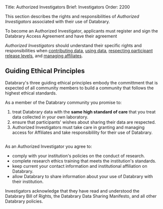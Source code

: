 Title: Authorized Investigators
Brief: Investigators
Order: 2200

This section describes the rights and responsibilities of *Authorized Investigators* associated with their use of Databrary.

To become an Authorized Investigator, applicants must register and sign the Databrary Access Agreement and have their agreement 

*Authorized Investigators* should understand their specific rights and responsibilities when [contributing data](), [using data](), [respecting participant release levels](), and [managing affiliates]().

## Guiding Ethical Principles

Databrary's three guiding ethical principles embody the committment that is expected of all community members to build a community that follows the highest ethical standards.

As a member of the Databrary community you promise to:

1. treat Databrary data with the **same high standard of care** that you treat data collected in your own laboratory.
1. ensure that participants' wishes about sharing their data are respected. 
1. Authorized Investigators must take care in granting and managing access for Affiliates and take responsiblility for their use of Databrary.

## 

As an Authorized Investigator you agree to:

- comply with your institution's policies on the conduct of research.
- complete research ethics training that meets the institution's standards.
- keep current your contact information and institutional affiliation on Databrary.
- allow Databrary to share information about your use of Databrary with their institution.

Investigators acknowledge that they have read and understood the Databrary Bill of Rights, the Databrary Data Sharing Manifesto, and all other Databrary policies.
